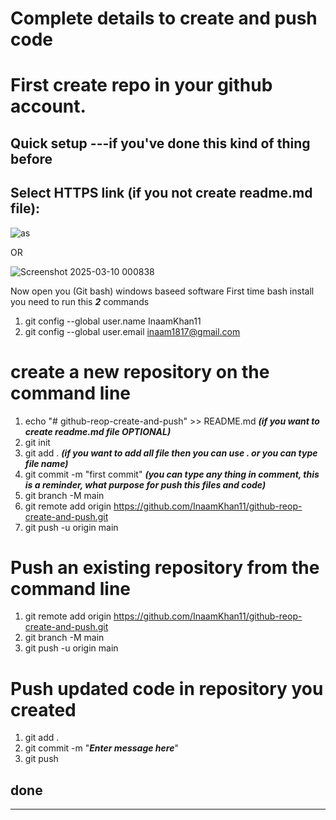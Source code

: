# Complete details to create and push code

# First create repo in your github account. 

## Quick setup ---if you've done this kind of thing before

## Select HTTPS link (if you not create readme.md file):

![as](https://github.com/user-attachments/assets/d1beb0cb-460d-4ca5-9451-dd216313b44a)

OR

![Screenshot 2025-03-10 000838](https://github.com/user-attachments/assets/77cca758-16cd-4d29-942d-3179a5b80309)

Now open you (Git bash) windows baseed software 
First time bash install you need to run this ***2*** commands
1. git config --global user.name InaamKhan11
2. git config --global user.email inaam1817@gmail.com

# create a new repository on the command line

1. echo "# github-reop-create-and-push" >> README.md  ***(if you want to create readme.md file OPTIONAL)***
2. git init
3. git add . ***(if you want to add all file then you can use . or you can type file name)***
4. git commit -m "first commit"  ***(you can type any thing in comment, this is a reminder, what purpose for push this files and code)***
5. git branch -M main
6. git remote add origin https://github.com/InaamKhan11/github-reop-create-and-push.git
7. git push -u origin main

# Push an existing repository from the command line
1. git remote add origin https://github.com/InaamKhan11/github-reop-create-and-push.git
2. git branch -M main
3. git push -u origin main

# Push updated code in repository you created
1. git add .
2. git commit -m "***Enter message here***"
3. git push

## done


-------------------
